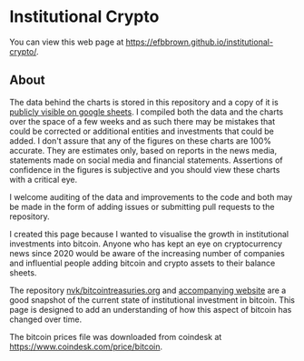 # Institutional Crypto

You can view this web page at <https://efbbrown.github.io/institutional-crypto/>.

## About

The data behind the charts is stored in this repository and a copy of it is
[publicly visible on google sheets](https://docs.google.com/spreadsheets/d/1Z-C7F6pdytXxgrJLa5wsVz4EqMQL3eTNVx1OuVH_0oc/edit?usp=sharing).
I compiled both the data and the charts over the space of a few weeks and
as such there may be mistakes that could be corrected or additional entities
and investments that could be added. I don't assure that any of the figures
on these charts are 100% accurate. They are estimates only, based on reports
in the news media, statements made on social media and financial statements.
Assertions of confidence in the figures is subjective and you should view these
charts with a critical eye.

I welcome auditing of the data and improvements to the code and both may be
made in the form of adding issues or submitting pull requests to the repository.

I created this page because I wanted to visualise the growth in institutional
investments into bitcoin. Anyone who has kept an eye on cryptocurrency news
since 2020 would be aware of the increasing number of companies and
influential people adding bitcoin and crypto assets to their balance sheets.

The repository [nvk/bitcointreasuries.org](https://github.com/nvk/bitcointreasuries.org) and [accompanying website](https://bitcointreasuries.org)
are a good snapshot of the current state of institutional investment in bitcoin.
This page is designed to add an understanding of how this aspect of bitcoin has
changed over time.

The bitcoin prices file was downloaded from coindesk at <https://www.coindesk.com/price/bitcoin>.
